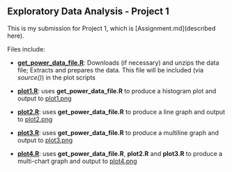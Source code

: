 ## Exploratory Data Analysis - Project 1

This is my submission for Project 1, which is [Assignment.md](described here). 

Files include:

* <b>[get_power_data_file.R](get_power_data_file.R)</b>: Downloads (if necessary) and unzips the data file; Extracts and prepares the data. This file will be included (via <i>source()</i>) in the plot scripts

* <b>[plot1.R](plot1.R)</b>: uses <b>get_power_data_file.R</b> to produce a histogram plot and output to [plot1.png](plot1.png)

* <b>[plot2.R](plot2.R)</b>: uses <b>get_power_data_file.R</b> to produce a line graph and output to [plot2.png](plot2.png)

* <b>[plot3.R](plot3.R)</b>: uses <b>get_power_data_file.R</b> to produce a multiline graph and output to [plot3.png](plot3.png)

* <b>[plot4.R](plot4.R)</b>: uses <b>get_power_data_file.R</b>, <b>plot2.R</b> and <b>plot3.R</b> to produce a multi-chart graph and output to [plot4.png](plot4.png)
